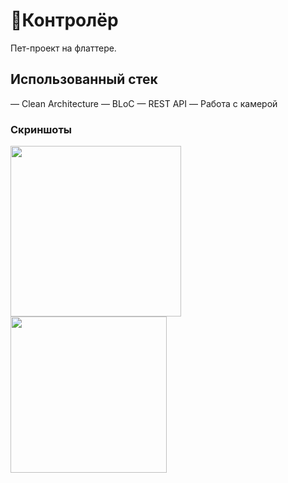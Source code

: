 # 🚖Контролёр

Пет-проект на флаттере.

## Использованный стек
— Clean Architecture
— BLoC
— REST API
— Работа с камерой

### Скриншоты
<img src="https://user-images.githubusercontent.com/66938523/228953293-20e7e4a5-3e05-493a-b092-c7ceab3c6635.png" width="273"> <img src="https://user-images.githubusercontent.com/66938523/228953178-82e4f03c-7b50-4db8-af5f-33d225d4f6d4.png" width="250">
